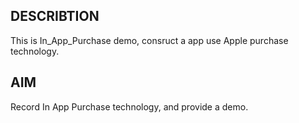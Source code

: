 ## DESCRIBTION

This is In_App_Purchase demo, consruct a app use Apple purchase technology.

## AIM

Record In App Purchase technology, and provide a demo.
